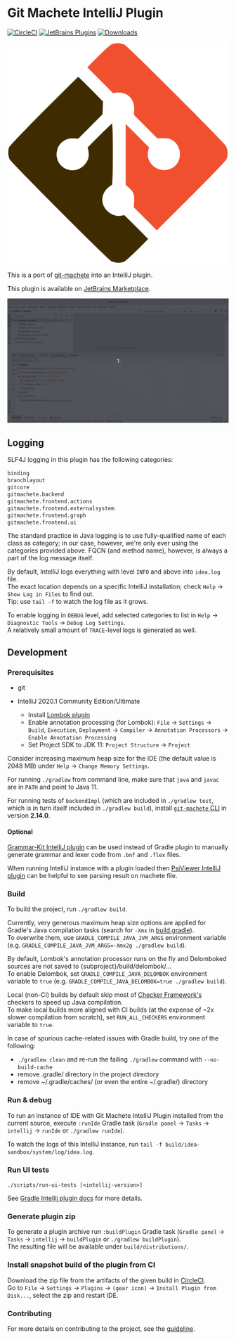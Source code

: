 # Git Machete IntelliJ Plugin

[![CircleCI](https://circleci.com/gh/VirtusLab/git-machete-intellij-plugin/tree/master.svg?style=shield)](https://circleci.com/gh/VirtusLab/git-machete-intellij-plugin/tree/master)
[![JetBrains Plugins](https://img.shields.io/jetbrains/plugin/v/14221-git-machete.svg)](https://plugins.jetbrains.com/plugin/14221-git-machete)
[![Downloads](https://img.shields.io/jetbrains/plugin/d/14221-git-machete.svg)](https://plugins.jetbrains.com/plugin/14221-git-machete)

![](src/main/resources/META-INF/pluginIcon.svg)

This is a port of [git-machete](https://github.com/VirtusLab/git-machete#git-machete) into an IntelliJ plugin.

This plugin is available on [JetBrains Marketplace](https://plugins.jetbrains.com/plugin/14221-git-machete).

![](docs/demo-workflow.gif)


## Logging

SLF4J logging in this plugin has the following categories:

```
binding
branchlayout
gitcore
gitmachete.backend
gitmachete.frontend.actions
gitmachete.frontend.externalsystem
gitmachete.frontend.graph
gitmachete.frontend.ui
```

The standard practice in Java logging is to use fully-qualified name of each class as category;
in our case, however, we're only ever using the categories provided above.
FQCN (and method name), however, is always a part of the log message itself.

By default, IntelliJ logs everything with level `INFO` and above into `idea.log` file. <br/>
The exact location depends on a specific IntelliJ installation; check `Help` -> `Show Log in Files` to find out. <br/>
Tip: use `tail -f` to watch the log file as it grows.

To enable logging in `DEBUG` level, add selected categories to list in `Help` -> `Diagnostic Tools` -> `Debug Log Settings`. <br/>
A relatively small amount of `TRACE`-level logs is generated as well.


## Development

### Prerequisites

* git
* IntelliJ 2020.1 Community Edition/Ultimate

  * Install [Lombok plugin](https://plugins.jetbrains.com/plugin/6317-lombok/)
  * Enable annotation processing (for Lombok):
    `File` -> `Settings` -> `Build`, `Execution`, `Deployment` -> `Compiler` -> `Annotation Processors` -> `Enable Annotation Processing`
  * Set Project SDK to JDK 11: `Project Structure` -> `Project`

Consider increasing maximum heap size for the IDE (the default value is 2048 MB) under `Help` -> `Change Memory Settings`.

For running `./gradlew` from command line, make sure that `java` and `javac` are in `PATH` and point to Java 11.

For running tests of `backendImpl` (which are included in `./gradlew test`, which is in turn itself included in `./gradlew build`),
install [`git-machete` CLI](https://github.com/VirtusLab/git-machete#install) in version **2.14.0**.

#### Optional

[Grammar-Kit IntelliJ plugin](https://plugins.jetbrains.com/plugin/6606-grammar-kit) can be used instead of Gradle plugin
to manually generate grammar and lexer code from `.bnf` and `.flex` files.

When running IntelliJ instance with a plugin loaded then [PsiViewer IntelliJ plugin](https://plugins.jetbrains.com/plugin/227-psiviewer)
can be helpful to see parsing result on machete file.


### Build

To build the project, run `./gradlew build`.

Currently, very generous maximum heap size options are applied for Gradle's Java compilation tasks (search for `-Xmx` in [build.gradle](build.gradle)). <br/>
To overwrite them, use `GRADLE_COMPILE_JAVA_JVM_ARGS` environment variable (e.g. `GRADLE_COMPILE_JAVA_JVM_ARGS=-Xmx2g ./gradlew build`).

By default, Lombok's annotation processor runs on the fly and Delomboked sources are not saved to {subproject}/build/delombok/...<br/>
To enable Delombok, set `GRADLE_COMPILE_JAVA_DELOMBOK` environment variable to `true` (e.g. `GRADLE_COMPILE_JAVA_DELOMBOK=true ./gradlew build`).

Local (non-CI) builds by default skip most of [Checker Framework's](https://checkerframework.org/manual/) checkers to speed up Java compilation.<br/>
To make local builds more aligned with CI builds (at the expense of ~2x slower compilation from scratch), set `RUN_ALL_CHECKERS` environment variable to `true`.

In case of spurious cache-related issues with Gradle build, try one of the following:
* `./gradlew clean` and re-run the failing `./gradlew` command with `--no-build-cache`
* remove .gradle/ directory in the project directory
* remove ~/.gradle/caches/ (or even the entire ~/.gradle/) directory


### Run & debug

To run an instance of IDE with Git Machete IntelliJ Plugin installed from the current source,
execute `:runIde` Gradle task (`Gradle panel` -> `Tasks` -> `intellij` -> `runIde` or `./gradlew runIde`).

To watch the logs of this IntelliJ instance, run `tail -f build/idea-sandbox/system/log/idea.log`.


### Run UI tests

```
./scripts/run-ui-tests [<intellij-version>]
```

See [Gradle Intellij plugin docs](https://github.com/JetBrains/gradle-intellij-plugin/tree/master/examples/ui-test-example)
for more details.


### Generate plugin zip

To generate a plugin archive run `:buildPlugin` Gradle task (`Gradle panel` -> `Tasks` -> `intellij` -> `buildPlugin` or `./gradlew buildPlugin`).<br/>
The resulting file will be available under `build/distributions/`.


### Install snapshot build of the plugin from CI

Download the zip file from the artifacts of the given build in [CircleCI](https://app.circleci.com/pipelines/github/VirtusLab/git-machete-intellij-plugin). <br/>
Go to `File` -> `Settings` -> `Plugins` -> `(gear icon)` -> `Install Plugin from Disk...`, select the zip and restart IDE.


### Contributing

For more details on contributing to the project, see the [guideline](CONTRIBUTING.md).
